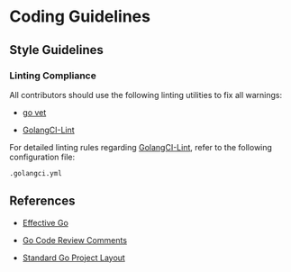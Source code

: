 Coding Guidelines
=================

Style Guidelines
----------------

### Linting Compliance

All contributors should use the following linting utilities to fix all warnings:

-   [go vet](https://golang.org/cmd/vet/)

-   [GolangCI-Lint](https://github.com/golangci/golangci-lint)

For detailed linting rules regarding [GolangCI-Lint](https://github.com/golangci/golangci-lint), refer to the following configuration file:

    .golangci.yml

References
----------

-   [Effective Go](https://golang.org/doc/effective_go.html#interface-names)

-   [Go Code Review Comments](https://github.com/golang/go/wiki/CodeReviewComments)

-   [Standard Go Project Layout](https://github.com/golang-standards/project-layout)
